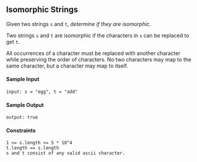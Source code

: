 ## **Isomorphic Strings**

Given two strings `s` and `t`, _determine if they are isomorphic_.

Two strings `s` and `t` are isomorphic if the characters in `s` can be replaced to get `t`.

All occurrences of a character must be replaced with another character while preserving the order of characters. No two characters may map to the same character, but a character may map to itself.

#### **Sample Input**
    input: s = "egg", t = "add"

#### **Sample Output**
    output: true

#### **Constraints**
    1 <= s.length <= 5 * 10^4
    t.length == s.length
    s and t consist of any valid ascii character.